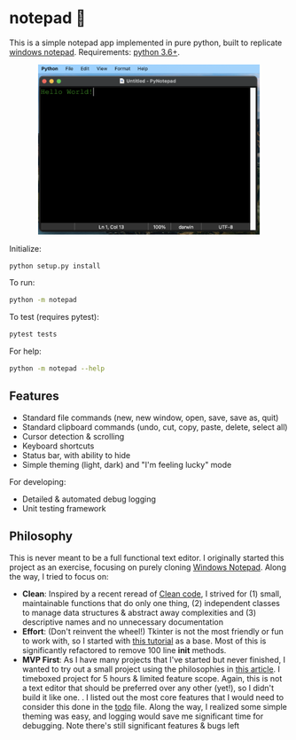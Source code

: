 # notepad :ledger:
This is a simple notepad app implemented in pure python, built to replicate [windows notepad](https://en.wikipedia.org/wiki/Windows_Notepad). Requirements: [python 3.6+](https://www.python.org/downloads/). 

<p align="center">
<img src="demo.png" alt="demo" width="400"/>
</p>

Initialize:
```bash
python setup.py install
```

To run: 
```bash
python -m notepad
```

To test (requires pytest): 
```bash
pytest tests
```

For help:
```bash
python -m notepad --help
```

## Features 
* Standard file commands (new, new window, open, save, save as, quit)
* Standard clipboard commands (undo, cut, copy, paste, delete, select all)
* Cursor detection & scrolling
* Keyboard shortcuts
* Status bar, with ability to hide
* Simple theming (light, dark) and "I'm feeling lucky" mode

For developing:
* Detailed & automated debug logging
* Unit testing framework

## Philosophy

This is never meant to be a full functional text editor. I originally started this project as an exercise, focusing on purely cloning [Windows Notepad](https://www.microsoft.com/en-us/p/windows-notepad/9msmlrh6lzf3). Along the way, I tried to focus on:
* **Clean**: Inspired by a recent reread of [Clean code](https://www.oreilly.com/library/view/clean-code-a/9780136083238/), I strived for (1) small, maintainable functions that do only one thing, (2) independent classes to manage data structures & abstract away complexities and (3) descriptive names and no unnecessary documentation
* **Effort**: (Don't reinvent the wheel!) Tkinter is not the most friendly or fun to work with, so I started with [this tutorial](https://www.geeksforgeeks.org/make-notepad-using-tkinter/) as a base. Most of this is significantly refactored to remove 100 line __init__ methods.
* **MVP First**: As I have many projects that I've started but never finished, I wanted to try out a small project using the philosophies in [this article](https://www.zainrizvi.io/blog/do-more-by-doing-less/). I timeboxed project for 5 hours & limited feature scope. Again, this is not a text editor that should be preferred over any other (yet!), so I didn't build it like one. . I listed out the most core features that I would need to consider this done in the [todo](todo) file. Along the way, I realized some simple theming was easy, and logging would save me significant time for debugging. Note there's still significant features & bugs left
